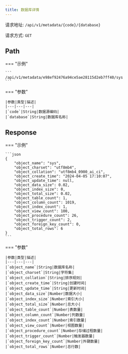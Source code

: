 ```yaml
---
title: 数据库详情
---
```


请求地址: `/api/v1/metadata/{code}/{database}`

请求方式: `GET`

## Path

=== "示例"

    ```
    /api/v1/metadata/e98ef92476a94ce5ae28115d2eb7ff40/sys
    ```

=== "参数"

    |参数|类型|描述|
    |---|---|---|
    |`code`|String|数据源编码|
    |`database`|String|数据库名称|

## Response

=== "示例"

    ```json
    {
        "object_name": "sys",
        "object_charset": "utf8mb4",
        "object_collation": "utf8mb4_0900_ai_ci",
        "object_create_time": "2024-04-05 17:10:07",
        "object_update_time": null,
        "object_data_size": 0.02,
        "object_index_size": 0,
        "object_total_size": 0.02,
        "object_table_count": 1,
        "object_column_count": 1019,
        "object_index_count": 1,
        "object_view_count": 100,
        "object_procedure_count": 26,
        "object_trigger_count": 2,
        "object_foreign_key_count": 0,
        "object_total_rows": 6
    }
    ```

=== "参数"

    |参数|类型|描述|
    |---|---|---|
    |`object_name`|String|数据库名称|
    |`object_charset`|String|字符集|
    |`object_collation`|String|排序规则|
    |`object_create_time`|String|创建时间|
    |`object_update_time`|String|更新时间|
    |`object_data_size`|Number|数据大小|
    |`object_index_size`|Number|索引大小|
    |`object_total_size`|Number|总大小|
    |`object_table_count`|Number|表数量|
    |`object_column_count`|Number|列数量|
    |`object_index_count`|Number|索引数量|
    |`object_view_count`|Number|视图数量|
    |`object_procedure_count`|Number|存储过程数量|
    |`object_trigger_count`|Number|触发器数量|
    |`object_foreign_key_count`|Number|外键数量|
    |`object_total_rows`|Number|总行数|